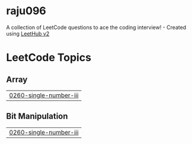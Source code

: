 # raju096
A collection of LeetCode questions to ace the coding interview! - Created using [LeetHub v2](https://github.com/arunbhardwaj/LeetHub-2.0)

<!---LeetCode Topics Start-->
# LeetCode Topics
## Array
|  |
| ------- |
| [0260-single-number-iii](https://github.com/rajesh096/raju096/tree/master/0260-single-number-iii) |
## Bit Manipulation
|  |
| ------- |
| [0260-single-number-iii](https://github.com/rajesh096/raju096/tree/master/0260-single-number-iii) |
<!---LeetCode Topics End-->